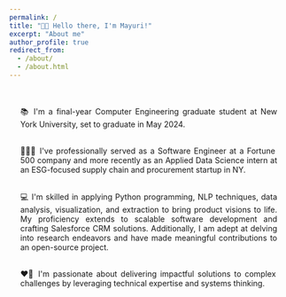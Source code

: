 ```yaml
---
permalink: /
title: "👋🏼 Hello there, I'm Mayuri!"
excerpt: "About me"
author_profile: true
redirect_from: 
  - /about/
  - /about.html
---
```


<style>
.about-container {
  text-align: justify;
  margin: 0 auto;
  max-width: 800px;
  padding: 20px;
}
</style>

<div class="about-container">

📚 I'm a final-year Computer Engineering graduate student at New York University, set to graduate in May 2024.<br><br>

👩🏻‍💻 I've professionally served as a Software Engineer at a Fortune 500 company and more recently as an Applied Data Science intern at an ESG-focused supply chain and procurement startup in NY.<br><br>

💻 I'm skilled in applying Python programming, NLP techniques, data analysis, visualization, and extraction to bring product visions to life. My proficiency extends to scalable software development and crafting Salesforce CRM solutions. Additionally, I am adept at delving into research endeavors and have made meaningful contributions to an open-source project.<br><br>

❤️‍🔥 I'm passionate about delivering impactful solutions to complex challenges by leveraging technical expertise and systems thinking.<br><br>

</div>
